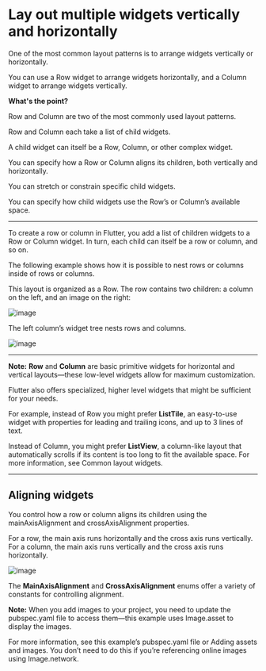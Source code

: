 # Lay out multiple widgets vertically and horizontally

One of the most common layout patterns is to arrange widgets vertically or horizontally. 

You can use a Row widget to arrange widgets horizontally, and a Column widget to arrange widgets vertically.

**What's the point?**

Row and Column are two of the most commonly used layout patterns.

Row and Column each take a list of child widgets.

A child widget can itself be a Row, Column, or other complex widget.

You can specify how a Row or Column aligns its children, both vertically and horizontally.

You can stretch or constrain specific child widgets.

You can specify how child widgets use the Row’s or Column’s available space.

--------------------------------------------------------------------------------------------------------------------------------------------------------------------

To create a row or column in Flutter, you add a list of children widgets to a Row or Column widget. In turn, each child can itself be a row or column, and so on. 

The following example shows how it is possible to nest rows or columns inside of rows or columns.

This layout is organized as a Row. The row contains two children: a column on the left, and an image on the right:

![image](https://github.com/luiscoco/flutter_layouts_VERY-IMPORTANT-EXAMPLE/assets/32194879/fea33b07-6480-4d7a-9cb2-8729e967bc26)

The left column’s widget tree nests rows and columns.

![image](https://github.com/luiscoco/flutter_layouts_VERY-IMPORTANT-EXAMPLE/assets/32194879/8466cb7c-47b4-4e77-8c68-9d98c1fed69f)

--------------------------------------------------------------------------------------------------------------------------------------------------------------------

**Note:** **Row** and **Column** are basic primitive widgets for horizontal and vertical layouts—these low-level widgets allow for maximum customization.

Flutter also offers specialized, higher level widgets that might be sufficient for your needs. 

For example, instead of Row you might prefer **ListTile**, an easy-to-use widget with properties for leading and trailing icons, and up to 3 lines of text. 

Instead of Column, you might prefer **ListView**, a column-like layout that automatically scrolls if its content is too long to fit the available space. For more information, see Common layout widgets.

--------------------------------------------------------------------------------------------------------------------------------------------------------------------

## Aligning widgets

You control how a row or column aligns its children using the mainAxisAlignment and crossAxisAlignment properties. 

For a row, the main axis runs horizontally and the cross axis runs vertically. For a column, the main axis runs vertically and the cross axis runs horizontally.

![image](https://github.com/luiscoco/flutter_layouts_VERY-IMPORTANT-EXAMPLE/assets/32194879/00e6b33a-4c14-403d-8946-de77f76ec433)

The **MainAxisAlignment** and **CrossAxisAlignment** enums offer a variety of constants for controlling alignment.

**Note:** When you add images to your project, you need to update the pubspec.yaml file to access them—this example uses Image.asset to display the images. 

For more information, see this example’s pubspec.yaml file or Adding assets and images. You don’t need to do this if you’re referencing online images using Image.network.



